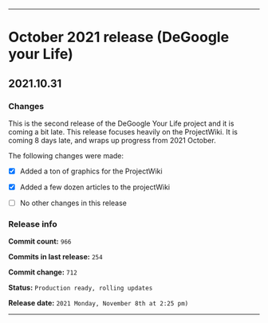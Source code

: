 ***

# October 2021 release (DeGoogle your Life)

## 2021.10.31

### Changes

This is the second release of the DeGoogle Your Life project and it is coming a bit late. This release focuses heavily on the ProjectWiki. It is coming 8 days late, and wraps up progress from 2021 October.

The following changes were made:

- [x] Added a ton of graphics for the ProjectWiki

- [x] Added a few dozen articles to the projectWiki

- [ ] No other changes in this release

### Release info

**Commit count:** `966`

**Commits in last release:** `254`

**Commit change:** `712`

**Status:** `Production ready, rolling updates`

**Release date:** `2021 Monday, November 8th at 2:25 pm)`

***
